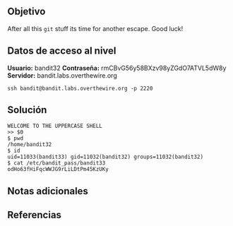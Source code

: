 ## Objetivo
After all this `git` stuff its time for another escape. Good luck!
## Datos de acceso al nivel
**Usuario:** bandit32
**Contraseña:** rmCBvG56y58BXzv98yZGdO7ATVL5dW8y
**Servidor:** bandit.labs.overthewire.org
```
ssh bandit@bandit.labs.overthewire.org -p 2220
```
## Solución

```
WELCOME TO THE UPPERCASE SHELL
>> $0
$ pwd
/home/bandit32
$ id
uid=11033(bandit33) gid=11032(bandit32) groups=11032(bandit32)
$ cat /etc/bandit_pass/bandit33
odHo63fHiFqcWWJG9rLiLDtPm45KzUKy

```
## Notas adicionales
## Referencias